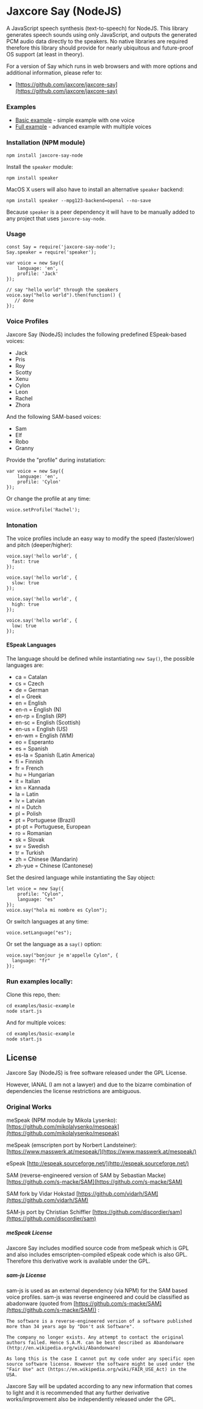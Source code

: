 Jaxcore Say (NodeJS)
=======

A JavaScript speech synthesis (text-to-speech) for NodeJS.  This library generates speech sounds using only JavaScript, and outputs the generated PCM audio data directly to the speakers.  No native libraries are required therefore this library should provide for nearly ubiquitous and future-proof OS support (at least in theory).

For a version of Say which runs in web browsers and with more options and additional information, please refer to:

- [https://github.com/jaxcore/jaxcore-say](https://github.com/jaxcore/jaxcore-say)

### Examples

- [Basic example](https://jaxcore.github.io/jaxcore-say-node/basic-example) - simple example with one voice
- [Full example](https://jaxcore.github.io/jaxcore-say/full-example) - advanced example with multiple voices

### Installation (NPM module)

```
npm install jaxcore-say-node
```

Install the `speaker` module:

```
npm install speaker
```

MacOS X users will also have to install an alternative `speaker` backend:

```
npm install speaker --mpg123-backend=openal --no-save
```

Because `speaker` is a peer dependency it will have to be manually added to any project that uses `jaxcore-say-node`.

### Usage

```
const Say = require('jaxcore-say-node');
Say.speaker = require('speaker');

var voice = new Say({
	language: 'en',
	profile: 'Jack'
});

// say "hello world" through the speakers
voice.say("hello world").then(function() {
   // done
});
```

### Voice Profiles

Jaxcore Say (NodeJS) includes the following predefined ESpeak-based voices:

* Jack
* Pris
* Roy
* Scotty
* Xenu
* Cylon
* Leon
* Rachel
* Zhora

And the following SAM-based voices:

* Sam
* Elf
* Robo
* Granny

Provide the "profile" during instatiation:

```
var voice = new Say({
	language: 'en',
	profile: 'Cylon'
});
```

Or change the profile at any time:

```
voice.setProfile('Rachel');

```

### Intonation

The voice profiles include an easy way to modify the speed (faster/slower) and pitch (deeper/higher):

```
voice.say('hello world', {
  fast: true
});
```

```
voice.say('hello world', {
  slow: true
});
```

```
voice.say('hello world', {
  high: true
});
```

```
voice.say('hello world', {
  low: true
});
```

#### ESpeak Languages

The language should be defined while instantiating `new Say()`, the possible languages are:

* ca = Catalan
* cs = Czech
* de = German
* el = Greek
* en = English
* en-n = English (N)
* en-rp = English (RP)
* en-sc = English (Scottish)
* en-us = English (US)
* en-wm = English (WM)
* eo = Esperanto
* es = Spanish
* es-la = Spanish (Latin America)
* fi = Finnish
* fr = French
* hu = Hungarian
* it = Italian
* kn = Kannada
* la = Latin
* lv = Latvian
* nl = Dutch
* pl = Polish
* pt = Portuguese (Brazil)
* pt-pt = Portuguese, European
* ro = Romanian
* sk = Slovak
* sv = Swedish
* tr = Turkish
* zh = Chinese (Mandarin)
* zh-yue = Chinese (Cantonese)

Set the desired language while instantiating the Say object:

```
let voice = new Say({
	profile: "Cylon",
	language: "es"
});
voice.say("hola mi nombre es Cylon");
```

Or switch languages at any time:

```
voice.setLanguage("es");
```

Or set the language as a `say()` option:

```
voice.say("bonjour je m'appelle Cylon", {
  language: "fr"
});
```
### Run examples locally:

Clone this repo, then:

```
cd examples/basic-example
node start.js
```

And for multiple voices:

```
cd examples/basic-example
node start.js
```

## License

Jaxcore Say (NodeJS) is free software released under the GPL License.

However, IANAL (I am not a lawyer) and due to the bizarre combination of dependencies the license restrictions are ambiguous.

### Original Works

meSpeak (NPM module by Mikola Lysenko):
[https://github.com/mikolalysenko/mespeak](https://github.com/mikolalysenko/mespeak)

meSpeak (emscripten port by Norbert Landsteiner):
[https://www.masswerk.at/mespeak/](https://www.masswerk.at/mespeak/)

eSpeak [http://espeak.sourceforge.net/](http://espeak.sourceforge.net/)

SAM (reverse-engineered version of SAM by Sebastian Macke)
[https://github.com/s-macke/SAM](https://github.com/s-macke/SAM)

SAM fork by Vidar Hokstad
[https://github.com/vidarh/SAM](https://github.com/vidarh/SAM)

SAM-js port by Christian Schiffler
[https://github.com/discordier/sam](https://github.com/discordier/sam)

##### meSpeak License

Jaxcore Say includes modified source code from meSpeak which is GPL and also includes emscripten-compiled eSpeak code which is also GPL.  Therefore this derivative work is available under the GPL.

##### sam-js License

sam-js is used as an external dependency (via NPM) for the SAM based voice profiles.  sam-js was reverse engineered and could be classified as abadonware (quoted from [https://github.com/s-macke/SAM](https://github.com/s-macke/SAM)) :

```
The software is a reverse-engineered version of a software published more than 34 years ago by "Don't ask Software".

The company no longer exists. Any attempt to contact the original authors failed. Hence S.A.M. can be best described as Abandonware (http://en.wikipedia.org/wiki/Abandonware)

As long this is the case I cannot put my code under any specific open source software license. However the software might be used under the "Fair Use" act (https://en.wikipedia.org/wiki/FAIR_USE_Act) in the USA.
```

Jaxcore Say will be updated according to any new information that comes to light and it is recommended that any further derivative works/improvement also be independently released under the GPL.